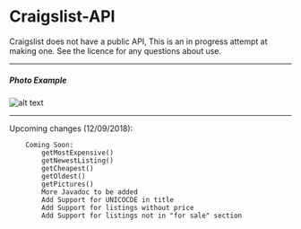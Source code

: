 # Craigslist-API
Craigslist does not have a public API,
This is an in progress attempt at making one.
See the licence for any questions about use.
<hr>
<h5>Photo Example</h5>

![alt text](https://i.imgur.com/LGYMp8T.png)

<hr>

Upcoming changes (12/09/2018):

		Coming Soon:
			getMostExpensive()
			getNewestListing()
			getCheapest()
			getOldest()
			getPictures() 
			More Javadoc to be added
			Add Support for UNICOCDE in title
			Add Support for listings without price
			Add Support for listings not in "for sale" section
